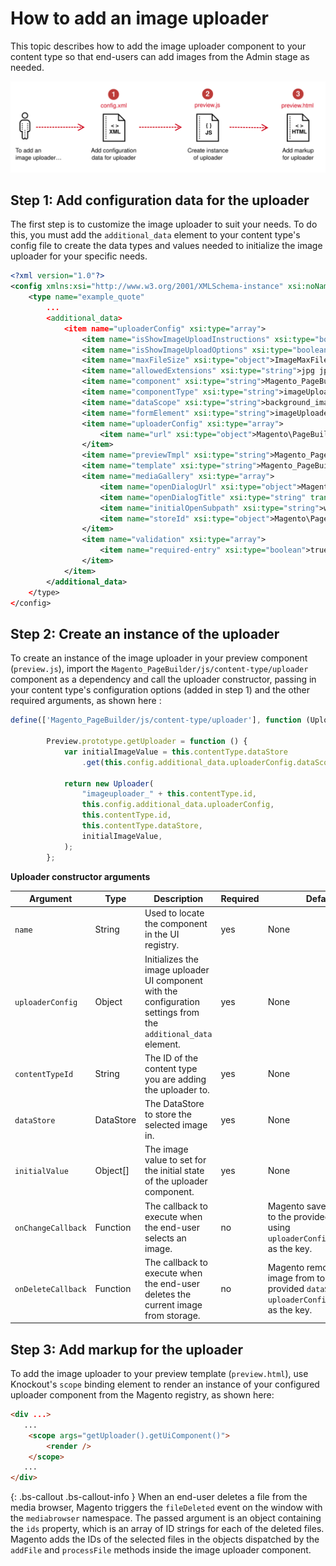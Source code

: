 # How to add an image uploader

This topic describes how to add the image uploader component to your content type so that end-users can add images from the Admin stage as needed.

![How to add an image uploader](../images/how-to-add-image-uploader.svg)

## Step 1: Add configuration data for the uploader

The first step is to customize the image uploader to suit your needs. To do this, you must add the `additional_data` element to your content type's config file to create the data types and values needed to initialize the image uploader for your specific needs.

``` xml
<?xml version="1.0"?>
<config xmlns:xsi="http://www.w3.org/2001/XMLSchema-instance" xsi:noNamespaceSchemaLocation="urn:magento:module:Magento_PageBuilder:etc/content_type.xsd">
    <type name="example_quote"
		...
        <additional_data>
            <item name="uploaderConfig" xsi:type="array">
                <item name="isShowImageUploadInstructions" xsi:type="boolean">false</item>
                <item name="isShowImageUploadOptions" xsi:type="boolean">true</item>
                <item name="maxFileSize" xsi:type="object">ImageMaxFileSizeDesktop</item>
                <item name="allowedExtensions" xsi:type="string">jpg jpeg gif png</item>
                <item name="component" xsi:type="string">Magento_PageBuilder/js/form/element/image-uploader</item>
                <item name="componentType" xsi:type="string">imageUploader</item>
                <item name="dataScope" xsi:type="string">background_image</item>
                <item name="formElement" xsi:type="string">imageUploader</item>
                <item name="uploaderConfig" xsi:type="array">
                    <item name="url" xsi:type="object">Magento\PageBuilder\Model\Config\ContentType\AdditionalData\Provider\Uploader\SaveUrl</item>
                </item>
                <item name="previewTmpl" xsi:type="string">Magento_PageBuilder/form/element/uploader/preview</item>
                <item name="template" xsi:type="string">Magento_PageBuilder/form/element/uploader/preview/image</item>
                <item name="mediaGallery" xsi:type="array">
                    <item name="openDialogUrl" xsi:type="object">Magento\PageBuilder\Model\Config\ContentType\AdditionalData\Provider\Uploader\OpenDialogUrl</item>
                    <item name="openDialogTitle" xsi:type="string" translate="true">Insert Images...</item>
                    <item name="initialOpenSubpath" xsi:type="string">wysiwyg</item>
                    <item name="storeId" xsi:type="object">Magento\PageBuilder\Model\Config\ContentType\AdditionalData\Provider\StoreId</item>
                </item>
                <item name="validation" xsi:type="array">
                    <item name="required-entry" xsi:type="boolean">true</item>
                </item>
            </item>
        </additional_data>
    </type>
</config>
```

## Step 2: Create an instance of the uploader

To create an instance of the image uploader in your preview component (`preview.js`), import the `Magento_PageBuilder/js/content-type/uploader` component as a dependency and call the uploader constructor, passing in your content type's configuration options (added in step 1) and the other required arguments, as shown here :

``` js
define(['Magento_PageBuilder/js/content-type/uploader'], function (Uploader) {

        Preview.prototype.getUploader = function () {
            var initialImageValue = this.contentType.dataStore
                .get(this.config.additional_data.uploaderConfig.dataScope, "");

            return new Uploader(
                "imageuploader_" + this.contentType.id,
                this.config.additional_data.uploaderConfig,
                this.contentType.id,
                this.contentType.dataStore,
                initialImageValue,
            );
        };
```

**Uploader constructor arguments**


| Argument           | Type      | Description                                                                         | Required | Default                                                                                                 |
| ------------------ | --------- | ----------------------------------------------------------------------------------- | -------- | ------------------------------------------------------------------------------------------------------- |
| `name`             | String    | Used to locate the component in the UI registry.                  | yes     | None                                                                                                    |
| `uploaderConfig`   | Object    | Initializes the image uploader UI component with the configuration settings from the `additional_data` element. | yes     | None                                                                                                    |
| `contentTypeId`    | String    | The ID of the content type you are adding the uploader to.  | yes     | None                                                                                                    |
| `dataStore`        | DataStore | The DataStore to store the selected image in.                          | yes     | None                                                                                                    |
| `initialValue`     | Object[]  | The image value to set for the initial state of the uploader component. | yes     | None                                                                                                    |
| `onChangeCallback` | Function  | The callback to execute when the end-user selects an image.                           | no    | Magento saves the image to the provided `dataStore` using `uploaderConfig.dataScope` as the key.        |
| `onDeleteCallback` | Function  | The callback to execute when the end-user deletes the current image from storage. | no    | Magento removes the image from to the provided `dataStore` using `uploaderConfig.dataScope` as the key. |

## Step 3: Add markup for the uploader

To add the image uploader to your preview template (`preview.html`), use Knockout's `scope` binding element to render an instance of your configured uploader component from the Magento registry, as shown here:

``` html
<div ...>
   ...
    <scope args="getUploader().getUiComponent()">
        <render />
    </scope>
   ...
</div>
```

{: .bs-callout .bs-callout-info }
When an end-user deletes a file from the media browser, Magento triggers the `fileDeleted` event on the window with the `mediabrowser` namespace. The passed argument is an object containing the `ids` property, which is an array of ID strings for each of the deleted files. Magento adds the IDs of the selected files in the objects dispatched by the `addFile` and `processFile` methods inside the image uploader component.